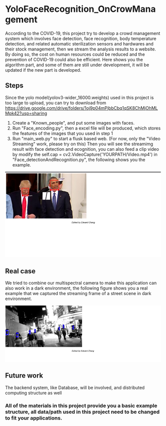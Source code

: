 # YoloFaceRecognition_OnCrowManagement

According to the COVID-19, this project try to develop a crowd management system which involves face detection, face recognition, body temperature detection, and related automatic sterilization sensors and hardwares and their stock management, then we stream the analysis results to a website. By doing so, the cost on human resources could be reduced and the prevention of COVID-19 could also be efficient. Here shows you the algorithm part, and some of them are still under development, it will be updated if the new part is developed.

## Steps

Since the yolo model(yolov3-wider_16000.weights) used in this project is too large to upload, you can try to download from https://drive.google.com/drive/folders/1oj9p04mPjbbCbq1qSK8ChMjOhMLMpk42?usp=sharing

1. Create a "Known_people", and put some images with faces.
2. Run "Face_encoding.py", then a excel file will be produced, which stores the features of the images that you used in step 1
3. Run "main_web.py" to start a flusk based web. (For now, only the "Video Streaming" work, please try on this) Then you will see the streamimg result with face detection and ecognition, you can also feed a clip video by modify the self.cap = cv2.VideoCapture('YOURPATH/Video.mp4') in "Face_detectionAndRecognition.py", the following shows you the example.

![image](https://github.com/edwardchang0112/YoloFaceRecognition_OnCrowManagement/blob/master/Demo01.png)

## Real case

We tried to combine our multispectral camera to make this application can also work in a dark environment, the following figure shows you a real example that we captured the streaming frame of a street scene in dark environment.

![image](https://github.com/edwardchang0112/YoloFaceRecognition_OnCrowManagement/blob/master/Demo02.png)

## Future work

The backend system, like Database, will be involved, and distributed computing structure as well

### All of the materials in this project provide you a basic example structure, all data/path used in this project need to be changed to fit your applications.
